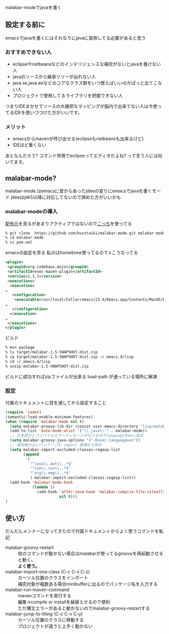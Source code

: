 malabar-modeでjavaを書く
## 設定する前に

emacsでjavaを書くにはそれなりにjavaに習熟してる必要があると思う

### おすすめできない人

* eclipseやnetbeansなどのインテリジェンスな補完がないとjavaを書けない人
* javaのソースから継承ツリーが辿れない人
* java se,java eeなどのコアなクラス群をいつ使えばいいのかぱっと出てこない人
* プロジェクトで使用してるライブラリを把握できない人

つまりIDEまかせでソースの大雑把なマッピングが脳内で出来てない人は今使ってるIDEを使いづづけた方がいいです。

### メリット

* emacsからmavenが呼び出せる(eclipseもnetbeansも出来るけど)
* IDEほど重くない

あとなんだろう?
コマンド併用でeclipseってエディタだよね? って言う人には向いてます。

## malabar-mode?

malabar-mode はemacsに昔からあったjdeeの変りにemacsでjavaを書くモード
jdeeはjdk5以降に対応してないので諦めた方がいいかも

### malabar-modeの導入

[配布元](https://github.com/espenhw/malabar-mode)を見るがあまりアクティブではないので[こっち](https://github.com/buzztaiki/malabar-mode)を使ってる

```sh
% git clone  https://github.com/buzztaiki/malabar-mode.git malabar-mode
% cd malabar-mode
% vi pom.xml
```
emacsの設定を弄る
私のはhomebrew使ってるので↓こうなってる

```xml
<plugin>
 <groupId>org.codehaus.mojo</groupId>
 <artifactId>exec-maven-plugin</artifactId>
 <version>1.1.1</version>
 <executions>
  <execution>
…
   <configuration>
    <executable>/usr/local/Cellar/emacs/23.4/Emacs.app/Contents/MacOS/Emacs</executable>…
…
   </configuration>
  </execution>
…
 </executions>
</plugin>
```
ビルド

```sh
% mvn package
% ls target/malabar-1.5-SNAPSHOT-dist.zip
% cp target/malabar-1.5-SNAPSHOT-dist.zip ~/.emacs.d/lisp
% cd ~/.emacs.d/lisp
% unzip malabar-1.5-SNAPSHOT-dist.zip
```
ビルドに成功すればzipファイルが出来る
load-path が通っている場所に解凍

### 設定

付属のドキュメントに目を通してから設定すること

```cl:init.el
(require 'cedet)
(semantic-load-enable-minimum-features)
(when (require 'malabar-mode nil t)
  (setq malabar-groovy-lib-dir (concat user-emacs-directory "lisp/malabar-1.5-SNAPSHOT/lib"))
  (add-to-list 'auto-mode-alist '("\\.java\\'" . malabar-mode))
  ;; 日本語だとコンパイルエラーメッセージが化けるのでlanguageをenに設定
  (setq malabar-groovy-java-options '("-Duser.language=en"))
  ;; 普段使わないパッケージを import 候補から除外
  (setq malabar-import-excluded-classes-regexp-list
        (append 
         '(
           "^java\\.awt\\..*$"
           "^com\\.sun\\..*$"
           "^org\\.omg\\..*$"
           ) malabar-import-excluded-classes-regexp-list))
  (add-hook 'malabar-mode-hook
            (lambda ()
              (add-hook 'after-save-hook 'malabar-compile-file-silently
                        nil t)))
)
```

## 使い方

だんだんメンドーになってきたので付属ドキュメントからよく使うコマンドを転記

<dl>
<dt>malabar-groovy-restart</dt>
<dd>他のコマンドが動かない場合はmalabarが使ってるgroovyを再起動させると動く。<br/><strong>よく使う。</strong></dd>
<dt>malabar-import-one-class <span class="classifier">(C-c C-v C-z)</span></dt>
<dd>カーソル位置のクラスをインポート<br/>
補完対象が複数ある場合minibufferに出るのでパッケージ名を入力する</dd>
<dt>malabar-run-maven-command</dt>
<dd>mavenコマンドを実行する<br/>編集→compile or installを繰替えせるので便利<br/>
ただ構文エラーがあると動かないのでmalabar-groovy-restartする</dd>
<dt>malabar-jump-to-thing <span class="classifier">(C-c C-v C-y)</span></dt>
<dd>カーソル位置のクラスに移動する<br/>
プロジェクトが違うと上手く動かない</dd>
</dl>

